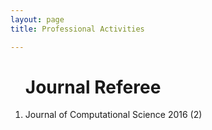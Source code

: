 ```yaml
---
layout: page
title: Professional Activities

---
```


<style type="'text/css'">
     li{
        font-family: "Times New Roman", Times, serif;
        text-align: justify!important;
        display:block;
     }

</style>


<ol><h1>Journal Referee</h1>
    <li>Journal of Computational Science 2016 (2)</li>

</ol>



